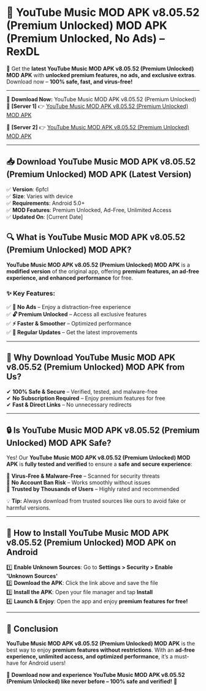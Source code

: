 # 🚀 YouTube Music MOD APK v8.05.52 (Premium Unlocked) MOD APK (Premium Unlocked, No Ads) – RexDL 

🎯 Get the **latest YouTube Music MOD APK v8.05.52 (Premium Unlocked) MOD APK** with **unlocked premium features, no ads, and exclusive extras**. Download now – **100% safe, fast, and virus-free!**  

---

🔽 **Download Now:** YouTube Music MOD APK v8.05.52 (Premium Unlocked)  
🔹 **[Server 1]** 👉 [YouTube Music MOD APK v8.05.52 (Premium Unlocked) MOD APK](https://apkcomod.com?title=YouTube_Music_MOD_APK_v8.05.52_(Premium_Unlocked))  

🔹 **[Server 2]** 👉 [YouTube Music MOD APK v8.05.52 (Premium Unlocked) MOD APK](https://apkcomod.com?title=YouTube_Music_MOD_APK_v8.05.52_(Premium_Unlocked))  

---
## 📥 Download YouTube Music MOD APK v8.05.52 (Premium Unlocked) MOD APK (Latest Version)  

✅ **Version**: 6pfcl  
✅ **Size**: Varies with device  
✅ **Requirements**: Android 5.0+  
✅ **MOD Features**: Premium Unlocked, Ad-Free, Unlimited Access  
✅ **Updated On**: [Current Date]  

## 🔍 What is YouTube Music MOD APK v8.05.52 (Premium Unlocked) MOD APK?  

**YouTube Music MOD APK v8.05.52 (Premium Unlocked) MOD APK** is a **modified version** of the original app, offering **premium features, an ad-free experience, and enhanced performance** for free.  

### ✨ Key Features:  

✅ **🚫 No Ads** – Enjoy a distraction-free experience  
✅ **🔓 Premium Unlocked** – Access all exclusive features  
✅ **⚡ Faster & Smoother** – Optimized performance  
✅ **🔄 Regular Updates** – Get the latest improvements  

---

## 🌟 Why Download YouTube Music MOD APK v8.05.52 (Premium Unlocked) MOD APK from Us?  

✔ **100% Safe & Secure** – Verified, tested, and malware-free  
✔ **No Subscription Required** – Enjoy premium features for free  
✔ **Fast & Direct Links** – No unnecessary redirects  

---

## 🔒 Is YouTube Music MOD APK v8.05.52 (Premium Unlocked) MOD APK Safe?  

Yes! Our **YouTube Music MOD APK v8.05.52 (Premium Unlocked) MOD APK** is **fully tested and verified** to ensure a **safe and secure experience**:  

🔹 **Virus-Free & Malware-Free** – Scanned for security threats  
🔹 **No Account Ban Risk** – Works smoothly without issues  
🔹 **Trusted by Thousands of Users** – Highly rated and recommended  

💡 **Tip:** Always download from trusted sources like ours to avoid fake or harmful versions.  

---

## 📲 How to Install YouTube Music MOD APK v8.05.52 (Premium Unlocked) MOD APK on Android  

1️⃣ **Enable Unknown Sources**: Go to **Settings > Security > Enable 'Unknown Sources'**  
2️⃣ **Download the APK**: Click the link above and save the file  
3️⃣ **Install the APK**: Open your file manager and tap **Install**  
4️⃣ **Launch & Enjoy**: Open the app and enjoy **premium features for free!**  

---

## 🚀 Conclusion  

**YouTube Music MOD APK v8.05.52 (Premium Unlocked) MOD APK** is the best way to enjoy **premium features without restrictions**. With an **ad-free experience, unlimited access, and optimized performance**, it’s a must-have for Android users!  

🔻 **Download now and experience YouTube Music MOD APK v8.05.52 (Premium Unlocked) like never before – 100% safe and verified!** 🔻  
